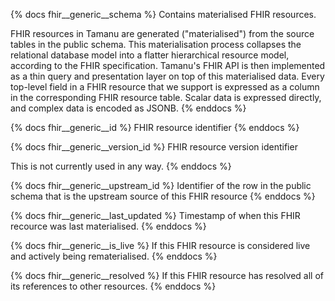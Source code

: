 {% docs fhir__generic__schema %}
Contains materialised FHIR resources.

FHIR resources in Tamanu are generated ("materialised") from the source tables in the public schema.
This materialisation process collapses the relational database model into a flatter hierarchical
resource model, according to the FHIR specification. Tamanu's FHIR API is then implemented as a thin
query and presentation layer on top of this materialised data. Every top-level field in a FHIR
resource that we support is expressed as a column in the corresponding FHIR resource table. Scalar
data is expressed directly, and complex data is encoded as JSONB.
{% enddocs %}

{% docs fhir__generic__id %}
FHIR resource identifier
{% enddocs %}

{% docs fhir__generic__version_id %}
FHIR resource version identifier

This is not currently used in any way.
{% enddocs %}

{% docs fhir__generic__upstream_id %}
Identifier of the row in the public schema that is the upstream source of this FHIR resource
{% enddocs %}

{% docs fhir__generic__last_updated %}
Timestamp of when this FHIR recource was last materialised.
{% enddocs %}

{% docs fhir__generic__is_live %}
If this FHIR resource is considered live and actively being rematerialised.
{% enddocs %}

{% docs fhir__generic__resolved %}
If this FHIR resource has resolved all of its references to other resources.
{% enddocs %}